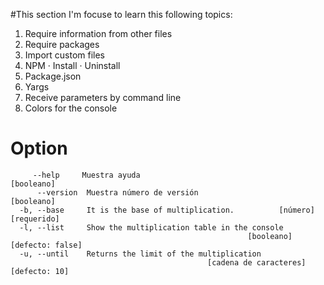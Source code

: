 
#This section I'm focuse to learn this following topics:

1. Require information from other files
2. Require packages
3. Import custom files
4. NPM
    · Install
    · Uninstall
5. Package.json
6. Yargs
7. Receive parameters by command line
8. Colors for the console

# Option 

```
     --help     Muestra ayuda                                        [booleano]
      --version  Muestra número de versión                            [booleano]
  -b, --base     It is the base of multiplication.          [número] [requerido]
  -l, --list     Show the multiplication table in the console
                                                     [booleano] [defecto: false]
  -u, --until    Returns the limit of the multiplication
                                            [cadena de caracteres] [defecto: 10]

```
